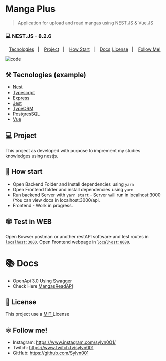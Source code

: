# Manga Plus

> Application for upload and read mangas using NEST.JS & Vue.JS

### 💻 NEST.JS - 8.2.6

<p align="center">
  <a href="#%EF%B8%8F-tecnologies">Tecnologies</a>&nbsp;&nbsp;&nbsp;|&nbsp;&nbsp;&nbsp;
  <a href="#-project">Project</a>&nbsp;&nbsp;&nbsp;|&nbsp;&nbsp;&nbsp;
  <a href="#-how-Start">How Start</a>&nbsp;&nbsp;&nbsp;|&nbsp;&nbsp;&nbsp;
  <a href="#-Docs">Docs</a>
  <a href="#-license">License</a>&nbsp;&nbsp;&nbsp;|&nbsp;&nbsp;&nbsp;
  <a href="#atom_symbol-follow-me">Follow Me!</a>
</p>

![code](https://user-images.githubusercontent.com/50564121/181837477-84621994-2709-4b43-af29-e5e92c108b57.png)

## ⚒️ Tecnologies (example)

- [Nest](https://ethereal.email/)
- [Typescript](https://www.typescriptlang.org/)
- [Express](https://expressjs.com/pt-br/)
- [Jest](https://jestjs.io/)
- [TypeORM](https://typeorm.io/#/)
- [PostgresSQL](https://www.postgresql.org/)
- [Vue](https://ethereal.email/)

## 💻 Project

This project as developed with purpose to imprement my studies knowledges using nestjs.

## 🚀 How start

- Open Backend Folder and Install dependencies using `yarn`
- Open Frontend folder and install dependencies using `yarn`
- Run backend Server with `yarn start` - Server will run in localhost:3000 (You can view docs in localhost:3000/api.
- Frontend - Work in progress.

## 🕸️ Test in WEB

Open Bowser postman or another restAPI software and test routes in [`localhost:3000`](http://localhost:3000).
Open Frontend webpage in [`localhost:8080`](http://localhost:8080).

# 📚 Docs

- OpenApi 3.0 Using Swagger
- Check Here [MangasReadAPI](localhost:3000/api)

## 📝 License

This project use a <a href="./LICENSE"> MIT </a> License

## :atom_symbol: Follow me!

- Instagram: https://www.instagram.com/sylvn001/
- Twitch: https://www.twitch.tv/sylvn001
- GitHub: https://github.com/Sylvn001
